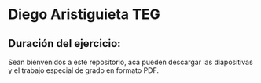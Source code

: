 # Diego Aristiguieta TEG


## Duración del ejercicio:

Sean bienvenidos a este repositorio, aca pueden descargar las diapositivas y 
el trabajo especial de grado en formato PDF.